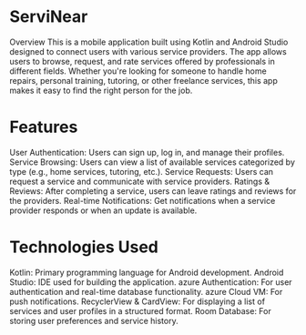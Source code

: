 # ServiNear
Overview
This is a mobile application built using Kotlin and Android Studio designed to connect users with various service providers. The app allows users to browse, request, and rate services offered by professionals in different fields. Whether you're looking for someone to handle home repairs, personal training, tutoring, or other freelance services, this app makes it easy to find the right person for the job.

# Features
User Authentication: Users can sign up, log in, and manage their profiles.
Service Browsing: Users can view a list of available services categorized by type (e.g., home services, tutoring, etc.).
Service Requests: Users can request a service and communicate with service providers.
Ratings & Reviews: After completing a service, users can leave ratings and reviews for the providers.
Real-time Notifications: Get notifications when a service provider responds or when an update is available.

# Technologies Used
Kotlin: Primary programming language for Android development.
Android Studio: IDE used for building the application.
azure Authentication: For user authentication and real-time database functionality.
azure Cloud VM: For push notifications.
RecyclerView & CardView: For displaying a list of services and user profiles in a structured format.
Room Database: For storing user preferences and service history.
